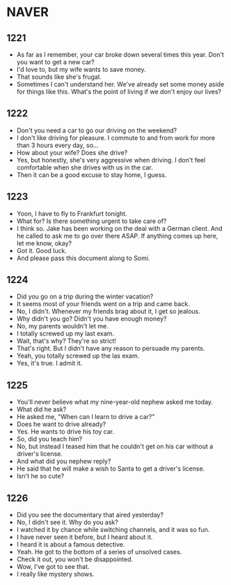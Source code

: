 # NAVER

## 1221

- As far as I remember, your car broke down several times this year. Don't you want to get a new car?
- I'd love to, but my wife wants to save money.
- That sounds like she's frugal.
- Sometimes I can't understand her. We've already set some money aside for things like this. What's the point of living if we don't enjoy our lives?

## 1222

- Don't you need a car to go our driving on the weekend?
- I don't like driving for pleasure. I commute to and from work for more than 3 hours every day, so...
- How about your wife? Does she drive?
- Yes, but honestly, she's very aggressive when driving. I don't feel comfortable when she drives with us in the car.
- Then it can be a good excuse to stay home, I guess.

## 1223

- Yoon, I have to fly to Frankfurt tonight.
- What for? Is there something urgent to take care of?
- I think so. Jake has been working on the deal with a German client. And he called to ask me to go over there ASAP. If anything comes up here, let me know, okay?
- Got it. Good luck.
- And please pass this document along to Somi.

## 1224

- Did you go on a trip during the winter vacation?
- It seems most of your friends went on a trip and came back.
- No, I didn't. Whenever my friends brag about it, I get so jealous.
- Why didn't you go? Didn't you have enough money?
- No, my parents wouldn't let me.
- I totally screwed up my last exam.
- Wait, that's why? They're so strict!
- That's right. But I didn't have any reason to persuade my parents.
- Yeah, you totally screwed up the las exam.
- Yes, it's true. I admit it.

## 1225

- You'll never believe what my nine-year-old nephew asked me today.
- What did he ask?
- He asked me, "When can I learn to drive a car?"
- Does he want to drive already?
- Yes. He wants to drive his toy car.
- So, did you teach him?
- No, but instead I teased him that he couldn't get on his car without a driver's license.
- And what did you nephew reply?
- He said that he will make a wish to Santa to get a driver's license.
- Isn't he so cute?

## 1226

- Did you see the documentary that aired yesterday?
- No, I didn't see it. Why do you ask?
- I watched it by chance while switching channels, and it was so fun.
- I have never seen it before, but I heard about it.
- I heard it is about a famous detective.
- Yeah. He got to the bottom of a series of unsolved cases.
- Check it out, you won't be disappointed.
- Wow, I've got to see that.
- I really like mystery shows.